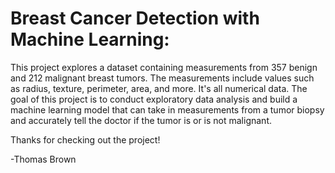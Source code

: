 # Breast Cancer Detection with Machine Learning:

This project explores a dataset containing measurements from 357 benign and 212 malignant breast tumors.  The measurements include values such as radius, texture, perimeter, area, and more.  It's all numerical data.  The goal of this project is to conduct exploratory data analysis and build a machine learning model that can take in measurements from a tumor biopsy and accurately tell the doctor if the tumor is or is not malignant.

Thanks for checking out the project!

-Thomas Brown